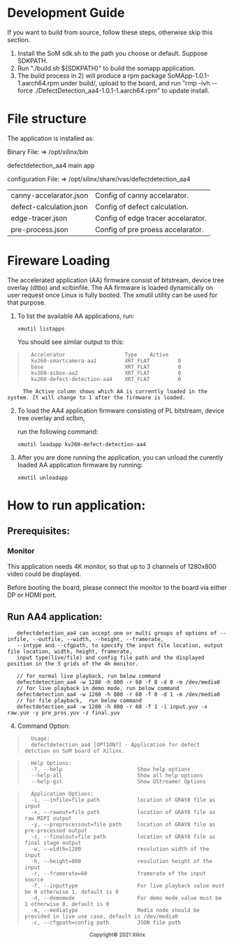 
# Development Guide

   If you want to build from source, follow these steps, otherwise skip this section.

   1) Install the SoM sdk.sh to the path you choose or default. Suppose SDKPATH.
   2) Run "./build.sh ${SDKPATH}" to build the somapp application.
   3) The build process in 2) will produce a rpm package SoMApp-1.0.1-1.aarch64.rpm under build/, upload to the board,
      and run "rmp -ivh --force ./DefectDetection_aa4-1.0.1-1.aarch64.rpm" to update install.


# File structure

The application is installed as:

Binary File: => /opt/xilinx/bin

defectdetection_aa4                   main app

configuration File: => /opt/xilinx/share/ivas/defectdetection_aa4

|||
|-|-|
| canny-accelarator.json   | Config of canny accelarator.
| defect-calculation.json  | Config of defect calculation.
| edge-tracer.json         | Config of edge tracer accelarator.
| pre-process.json         | Config of pre proess accelarator.


# Fireware Loading

The accelerated application (AA) firmware consist of bitstream, device tree overlay (dtbo) and xclbinfile. The AA firmware is loaded dynamically on user request once Linux is fully booted. The xmutil utility can be used for that purpose.
   1. To list the available AA applications, run:

         `xmutil listapps`

         You should see similar output to this:

>       Accelerator                   Type    Active
>       kv260-smartcamera-aa1         XRT_FLAT         0
>       base                          XRT_FLAT         0
>       kv260-aibox-aa2               XRT_FLAT         0
>       kv260-defect-detection-aa4    XRT_FLAT         0

         The Active column shows which AA is currently loaded in the system. It will change to 1 after the firmware is loaded.

   2. To load the AA4 application firmware consisting of PL bitstream, device tree overlay and xclbin,

         run the following command:

         `xmutil loadapp kv260-defect-detection-aa4`

   3. After you are done running the application, you can unload the curently loaded AA application firmware by running:

         `xmutil unloadapp`

# How to run application:

## Prerequisites:

### Monitor

This application needs 4K monitor, so that up to 3 channels of 1280x800 video could be displayed.

Before booting the board, please connect the monitor to the board via either DP or HDMI port.

## Run AA4 application:
       defectdetection_aa4 can accept one or multi groups of options of --infile, --outfile, --width, --height, --framerate, 
       --intype and --cfgpath, to specify the input file location, output file location, width, height, framerate, 
       input type(live/file) and config file path and the displayed position in the 3 grids of the 4k monitor.

       // for normal live playback, run below command
       defectdetection_aa4 -w 1280 -h 800 -r 60 -f 0 -d 0 -m /dev/media0
       // for live playback in demo mode, run below command
       defectdetection_aa4 -w 1280 -h 800 -r 60 -f 0 -d 1 -m /dev/media0
       // for file playback,  run below command
       defectdetection_aa4 -w 1280 -h 800 -r 60 -f 1 -i input.yuv -x raw.yuv -y pre_pros.yuv -z final.yuv


4. Command Option:
>       Usage:
>       defectdetection_aa4 [OPTION?] - Application for defect detction on SoM board of Xilinx.

>       Help Options:
>       -?, --help                        Show help options
>       --help-all                        Show all help options
>       --help-gst                        Show GStreamer Options

>       Application Options:
>       -i, --infile=file path            location of GRAY8 file as input
>       -x, --rawout=file path            location of GRAY8 file as raw MIPI output
>       -y, --preprocessout=file path     location of GRAY8 file as pre-processed output
>       -z, --finalout=file path          location of GRAY8 file as final stage output
>       -w, --width=1280                  resolution width of the input
>       -h, --height=800                  resolution height of the input
>       -r, --framerate=60                framerate of the input source
>       -f, --inputtype                   For live playback value must be 0 otherwise 1, default is 0
>       -d, --demomode                    For demo mode value must be 1 otherwise 0, default is 0
>       -m, --mediatype                   Media node should be provided in live use case, default is /dev/media0
>       -c, --cfgpath=config path         JSON file path

<p align="center"><sup>Copyright&copy; 2021 Xilinx</sup></p>
